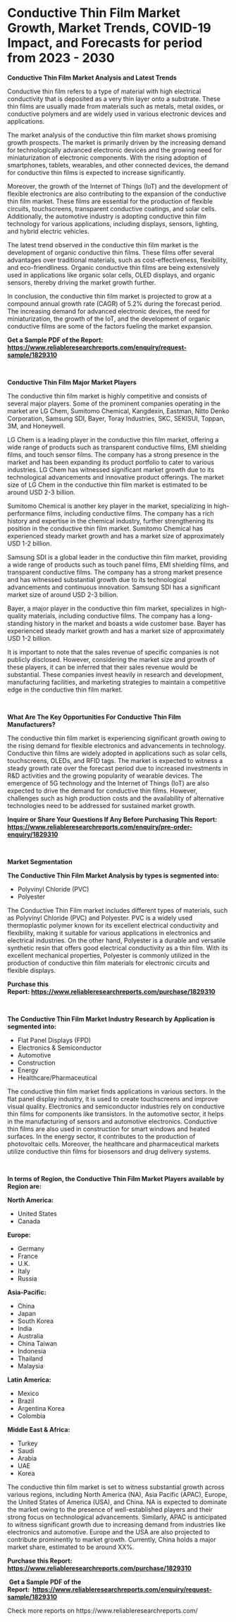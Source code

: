 <p><h1>Conductive Thin Film Market Growth, Market Trends, COVID-19 Impact, and Forecasts for period from 2023 - 2030</h1></p><p><strong>Conductive Thin Film Market Analysis and Latest Trends</strong></p>
<p><p>Conductive thin film refers to a type of material with high electrical conductivity that is deposited as a very thin layer onto a substrate. These thin films are usually made from materials such as metals, metal oxides, or conductive polymers and are widely used in various electronic devices and applications.</p><p>The market analysis of the conductive thin film market shows promising growth prospects. The market is primarily driven by the increasing demand for technologically advanced electronic devices and the growing need for miniaturization of electronic components. With the rising adoption of smartphones, tablets, wearables, and other connected devices, the demand for conductive thin films is expected to increase significantly.</p><p>Moreover, the growth of the Internet of Things (IoT) and the development of flexible electronics are also contributing to the expansion of the conductive thin film market. These films are essential for the production of flexible circuits, touchscreens, transparent conductive coatings, and solar cells. Additionally, the automotive industry is adopting conductive thin film technology for various applications, including displays, sensors, lighting, and hybrid electric vehicles.</p><p>The latest trend observed in the conductive thin film market is the development of organic conductive thin films. These films offer several advantages over traditional materials, such as cost-effectiveness, flexibility, and eco-friendliness. Organic conductive thin films are being extensively used in applications like organic solar cells, OLED displays, and organic sensors, thereby driving the market growth further.</p><p>In conclusion, the conductive thin film market is projected to grow at a compound annual growth rate (CAGR) of 5.2% during the forecast period. The increasing demand for advanced electronic devices, the need for miniaturization, the growth of the IoT, and the development of organic conductive films are some of the factors fueling the market expansion.</p></p>
<p><strong>Get a Sample PDF of the Report:&nbsp; <a href="https://www.reliableresearchreports.com/enquiry/request-sample/1829310">https://www.reliableresearchreports.com/enquiry/request-sample/1829310</a></strong></p>
<p>&nbsp;</p>
<p><strong>Conductive Thin Film Major Market Players</strong></p>
<p><p>The conductive thin film market is highly competitive and consists of several major players. Some of the prominent companies operating in the market are LG Chem, Sumitomo Chemical, Kangdexin, Eastman, Nitto Denko Corporation, Samsung SDI, Bayer, Toray Industries, SKC, SEKISUI, Toppan, 3M, and Honeywell.</p><p>LG Chem is a leading player in the conductive thin film market, offering a wide range of products such as transparent conductive films, EMI shielding films, and touch sensor films. The company has a strong presence in the market and has been expanding its product portfolio to cater to various industries. LG Chem has witnessed significant market growth due to its technological advancements and innovative product offerings. The market size of LG Chem in the conductive thin film market is estimated to be around USD 2-3 billion.</p><p>Sumitomo Chemical is another key player in the market, specializing in high-performance films, including conductive films. The company has a rich history and expertise in the chemical industry, further strengthening its position in the conductive thin film market. Sumitomo Chemical has experienced steady market growth and has a market size of approximately USD 1-2 billion.</p><p>Samsung SDI is a global leader in the conductive thin film market, providing a wide range of products such as touch panel films, EMI shielding films, and transparent conductive films. The company has a strong market presence and has witnessed substantial growth due to its technological advancements and continuous innovation. Samsung SDI has a significant market size of around USD 2-3 billion.</p><p>Bayer, a major player in the conductive thin film market, specializes in high-quality materials, including conductive films. The company has a long-standing history in the market and boasts a wide customer base. Bayer has experienced steady market growth and has a market size of approximately USD 1-2 billion.</p><p>It is important to note that the sales revenue of specific companies is not publicly disclosed. However, considering the market size and growth of these players, it can be inferred that their sales revenue would be substantial. These companies invest heavily in research and development, manufacturing facilities, and marketing strategies to maintain a competitive edge in the conductive thin film market.</p></p>
<p>&nbsp;</p>
<p><strong>What Are The Key Opportunities For Conductive Thin Film Manufacturers?</strong></p>
<p><p>The conductive thin film market is experiencing significant growth owing to the rising demand for flexible electronics and advancements in technology. Conductive thin films are widely adopted in applications such as solar cells, touchscreens, OLEDs, and RFID tags. The market is expected to witness a steady growth rate over the forecast period due to increased investments in R&D activities and the growing popularity of wearable devices. The emergence of 5G technology and the Internet of Things (IoT) are also expected to drive the demand for conductive thin films. However, challenges such as high production costs and the availability of alternative technologies need to be addressed for sustained market growth.</p></p>
<p><strong>Inquire or Share Your Questions If Any Before Purchasing This Report: <a href="https://www.reliableresearchreports.com/enquiry/pre-order-enquiry/1829310">https://www.reliableresearchreports.com/enquiry/pre-order-enquiry/1829310</a></strong></p>
<p>&nbsp;</p>
<p><strong>Market Segmentation</strong></p>
<p><strong>The Conductive Thin Film Market Analysis by types is segmented into:</strong></p>
<p><ul><li>Polyvinyl Chloride (PVC)</li><li>Polyester</li></ul></p>
<p><p>The Conductive Thin Film market includes different types of materials, such as Polyvinyl Chloride (PVC) and Polyester. PVC is a widely used thermoplastic polymer known for its excellent electrical conductivity and flexibility, making it suitable for various applications in electronics and electrical industries. On the other hand, Polyester is a durable and versatile synthetic resin that offers good electrical conductivity as a thin film. With its excellent mechanical properties, Polyester is commonly utilized in the production of conductive thin film materials for electronic circuits and flexible displays.</p></p>
<p><strong>Purchase this Report:&nbsp;<a href="https://www.reliableresearchreports.com/purchase/1829310">https://www.reliableresearchreports.com/purchase/1829310</a></strong></p>
<p>&nbsp;</p>
<p><strong>The Conductive Thin Film Market Industry Research by Application is segmented into:</strong></p>
<p><ul><li>Flat Panel Displays (FPD)</li><li>Electronics & Semiconductor</li><li>Automotive</li><li>Construction</li><li>Energy</li><li>Healthcare/Pharmaceutical</li></ul></p>
<p><p>The conductive thin film market finds applications in various sectors. In the flat panel display industry, it is used to create touchscreens and improve visual quality. Electronics and semiconductor industries rely on conductive thin films for components like transistors. In the automotive sector, it helps in the manufacturing of sensors and automotive electronics. Conductive thin films are also used in construction for smart windows and heated surfaces. In the energy sector, it contributes to the production of photovoltaic cells. Moreover, the healthcare and pharmaceutical markets utilize conductive thin films for biosensors and drug delivery systems.</p></p>
<p>&nbsp;</p>
<p><strong>In terms of Region, the Conductive Thin Film Market Players available by Region are:</strong></p>
<p>
    <p> <strong> North America: </strong>
        <ul>
            <li>United States</li>
            <li>Canada</li>
        </ul>
        </p> 
    <p> <strong> Europe: </strong>
        <ul>
            <li>Germany</li>
            <li>France</li>
            <li>U.K.</li>
            <li>Italy</li>
            <li>Russia</li>
        </ul>
        </p> 
    <p> <strong> Asia-Pacific: </strong>
        <ul>
            <li>China</li>
            <li>Japan</li>
            <li>South Korea</li>
            <li>India</li>
            <li>Australia</li>
            <li>China Taiwan</li>
            <li>Indonesia</li>
            <li>Thailand</li>
            <li>Malaysia</li>
        </ul>
        </p> 
    <p> <strong> Latin America: </strong>
        <ul>
            <li>Mexico</li>
            <li>Brazil</li>
            <li>Argentina Korea</li>
            <li>Colombia</li>
        </ul>
        </p> 
    <p> <strong> Middle East & Africa: </strong>
        <ul>
            <li>Turkey</li>
            <li>Saudi</li>
            <li>Arabia</li>
            <li>UAE</li>
            <li>Korea</li>
        </ul>
    </p>
    </p>
<p><p>The conductive thin film market is set to witness substantial growth across various regions, including North America (NA), Asia Pacific (APAC), Europe, the United States of America (USA), and China. NA is expected to dominate the market owing to the presence of well-established players and their strong focus on technological advancements. Similarly, APAC is anticipated to witness significant growth due to increasing demand from industries like electronics and automotive. Europe and the USA are also projected to contribute prominently to market growth. Currently, China holds a major market share, estimated to be around XX%.</p></p>
<p><strong>Purchase this Report: <a href="https://www.reliableresearchreports.com/purchase/1829310">https://www.reliableresearchreports.com/purchase/1829310</a></strong></p>
<p>&nbsp;<strong>Get a Sample PDF of the Report:&nbsp;&nbsp;<a href="https://www.reliableresearchreports.com/enquiry/request-sample/1829310">https://www.reliableresearchreports.com/enquiry/request-sample/1829310</a></strong></p>
<p><strong></strong></p>
<p>Check more reports on https://www.reliableresearchreports.com/</p>